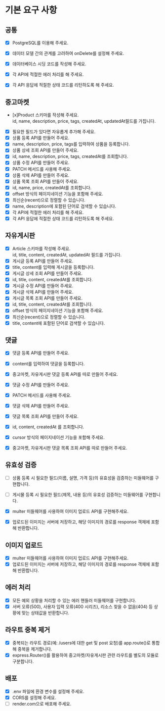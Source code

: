  
# 기본 요구 사항
## 공통
- [x] PostgreSQL를 이용해 주세요.<br>
- [x] 데이터 모델 간의 관계를 고려하여 onDelete를 설정해 주세요.<br>
- [x] 데이터베이스 시딩 코드를 작성해 주세요.<br>
- [x] 각 API에 적절한 에러 처리를 해 주세요.<br>
- [x] 각 API 응답에 적절한 상태 코드를 리턴하도록 해 주세요.<br>


## 중고마켓
- [x]Product 스키마를 작성해 주세요.<br>
id, name, description, price, tags, createdAt, updatedAt필드를 가집니다.<br>
- [x] 필요한 필드가 있다면 자유롭게 추가해 주세요.<br>
- [x] 상품 등록 API를 만들어 주세요.<br>
- [x] name, description, price, tags를 입력하여 상품을 등록합니다.<br>
- [x] 상품 상세 조회 API를 만들어 주세요.<br>
- [x] id, name, description, price, tags, createdAt를 조회합니다.<br>
- [x] 상품 수정 API를 만들어 주세요.<br>
- [x] PATCH 메서드를 사용해 주세요.<br>
- [x] 상품 삭제 API를 만들어 주세요.<br>
- [x] 상품 목록 조회 API를 만들어 주세요.<br>
- [x] id, name, price, createdAt를 조회합니다.<br>
- [x] offset 방식의 페이지네이션 기능을 포함해 주세요.<br>
- [x] 최신순(recent)으로 정렬할 수 있습니다.<br>
- [x] name, description에 포함된 단어로 검색할 수 있습니다.<br>
- [x] 각 API에 적절한 에러 처리를 해 주세요.<br>
- [x] 각 API 응답에 적절한 상태 코드를 리턴하도록 해 주세요.<br>

## 자유게시판
- [x] Article 스키마를 작성해 주세요.<br>
id, title, content, createdAt, updatedAt 필드를 가집니다.<br>
- [x] 게시글 등록 API를 만들어 주세요.<br>
- [x] title, content를 입력해 게시글을 등록합니다.<br>
- [x] 게시글 상세 조회 API를 만들어 주세요.<br>
- [x] id, title, content, createdAt를 조회합니다.<br>
- [x] 게시글 수정 API를 만들어 주세요.<br>
- [x] 게시글 삭제 API를 만들어 주세요.<br>
- [x] 게시글 목록 조회 API를 만들어 주세요.<br>
- [x] id, title, content, createdAt를 조회합니다.<br>
- [x] offset 방식의 페이지네이션 기능을 포함해 주세요.<br>
- [x] 최신순(recent)으로 정렬할 수 있습니다.<br>
- [x] title, content에 포함된 단어로 검색할 수 있습니다.<br>

## 댓글
- [x] 댓글 등록 API를 만들어 주세요.<br>
- [x] content를 입력하여 댓글을 등록합니다.<br>
- [x] 중고마켓, 자유게시판 댓글 등록 API를 따로 만들어 주세요.<br>
- [x] 댓글 수정 API를 만들어 주세요.<br>
- [x] PATCH 메서드를 사용해 주세요.<br>
- [x] 댓글 삭제 API를 만들어 주세요.<br>
- [x] 댓글 목록 조회 API를 만들어 주세요.<br>
- [x] id, content, createdAt 를 조회합니다.<br>
- [x] cursor 방식의 페이지네이션 기능을 포함해 주세요.<br>
- [x] 중고마켓, 자유게시판 댓글 목록 조회 API를 따로 만들어 주세요.<br>


## 유효성 검증
- [ ] 상품 등록 시 필요한 필드(이름, 설명, 가격 등)의 유효성을 검증하는 미들웨어를 구현합니다.<br>

- [ ] 게시물 등록 시 필요한 필드(제목, 내용 등)의 유효성 검증하는 미들웨어를 구현합니다.<br>

- [x] multer 미들웨어를 사용하여 이미지 업로드 API를 구현해주세요.<br>

- [x] 업로드된 이미지는 서버에 저장하고, 해당 이미지의 경로를 response 객체에 포함해 반환합니다.<br>

## 이미지 업로드
- [x] multer 미들웨어를 사용하여 이미지 업로드 API를 구현해주세요.<br>
- [x] 업로드된 이미지는 서버에 저장하고, 해당 이미지의 경로를 response 객체에 포함해 반환합니다.<br>

## 에러 처리
- [x] 모든 예외 상황을 처리할 수 있는 에러 핸들러 미들웨어를 구현합니다.<br>
- [x] 서버 오류(500), 사용자 입력 오류(400 시리즈), 리소스 찾을 수 없음(404) 등 상황에 맞는 상태값을 반환합니다.<br>

## 라우트 중복 제거
- [x] 중복되는 라우트 경로(예: /users에 대한 get 및 post 요청)를 app.route()로 통합해 중복을 제거합니다.<br>
- [x] express.Router()를 활용하여 중고마켓/자유게시판 관련 라우트를 별도의 모듈로 구분합니다.<br>

## 배포
- [x] .env 파일에 환경 변수를 설정해 주세요.
- [x] CORS를 설정해 주세요.
- [ ] render.com으로 배포해 주세요.
